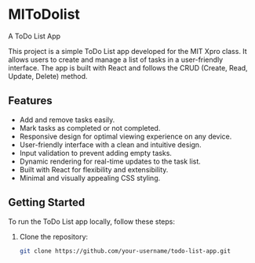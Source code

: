 # MIToDolist
A ToDo List App

This project is a simple ToDo List app developed for the MIT Xpro class. It allows users to create and manage a list of tasks in a user-friendly interface. The app is built with React and follows the CRUD (Create, Read, Update, Delete) method.

## Features

- Add and remove tasks easily.
- Mark tasks as completed or not completed.
- Responsive design for optimal viewing experience on any device.
- User-friendly interface with a clean and intuitive design.
- Input validation to prevent adding empty tasks.
- Dynamic rendering for real-time updates to the task list.
- Built with React for flexibility and extensibility.
- Minimal and visually appealing CSS styling.

## Getting Started

To run the ToDo List app locally, follow these steps:

1. Clone the repository:

   ```bash
   git clone https://github.com/your-username/todo-list-app.git
